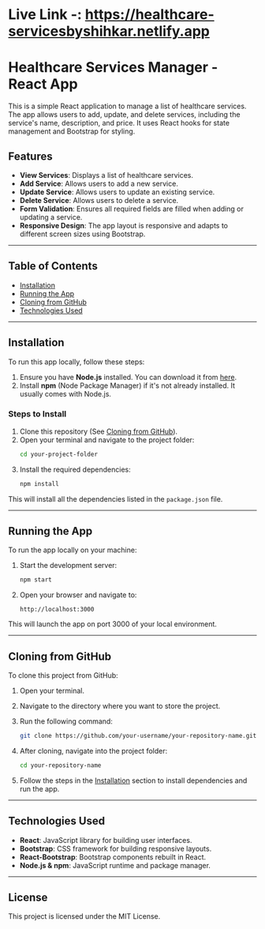 
# Live Link -: https://healthcare-servicesbyshihkar.netlify.app
# Healthcare Services Manager - React App

This is a simple React application to manage a list of healthcare services. The app allows users to add, update, and delete services, including the service's name, description, and price. It uses React hooks for state management and Bootstrap for styling.

## Features

- **View Services**: Displays a list of healthcare services.
- **Add Service**: Allows users to add a new service.
- **Update Service**: Allows users to update an existing service.
- **Delete Service**: Allows users to delete a service.
- **Form Validation**: Ensures all required fields are filled when adding or updating a service.
- **Responsive Design**: The app layout is responsive and adapts to different screen sizes using Bootstrap.

---

## Table of Contents

- [Installation](#installation)
- [Running the App](#running-the-app)
- [Cloning from GitHub](#cloning-from-github)
- [Technologies Used](#technologies-used)

---

## Installation

To run this app locally, follow these steps:

1. Ensure you have **Node.js** installed. You can download it from [here](https://nodejs.org/).
2. Install **npm** (Node Package Manager) if it's not already installed. It usually comes with Node.js.

### Steps to Install

1. Clone this repository (See [Cloning from GitHub](#cloning-from-github)).
2. Open your terminal and navigate to the project folder:
   ```bash
   cd your-project-folder
   ```
3. Install the required dependencies:
   ```bash
   npm install
   ```

This will install all the dependencies listed in the `package.json` file.

---

## Running the App

To run the app locally on your machine:

1. Start the development server:
   ```bash
   npm start
   ```

2. Open your browser and navigate to:
   ```
   http://localhost:3000
   ```

This will launch the app on port 3000 of your local environment.

---

## Cloning from GitHub

To clone this project from GitHub:

1. Open your terminal.
2. Navigate to the directory where you want to store the project.
3. Run the following command:
   ```bash
   git clone https://github.com/your-username/your-repository-name.git
   ```

4. After cloning, navigate into the project folder:
   ```bash
   cd your-repository-name
   ```

5. Follow the steps in the [Installation](#installation) section to install dependencies and run the app.

---

## Technologies Used

- **React**: JavaScript library for building user interfaces.
- **Bootstrap**: CSS framework for building responsive layouts.
- **React-Bootstrap**: Bootstrap components rebuilt in React.
- **Node.js & npm**: JavaScript runtime and package manager.

---

## License

This project is licensed under the MIT License.
